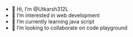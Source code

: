 - 👋 Hi, I’m @Utkarsh312L
- 👀 I’m interested in web development
- 🌱 I’m currently learning java script
- 💞️ I’m looking to collaborate on code  playground 


<!---
Utkarsh312L/Utkarsh312L is a ✨ special ✨ repository because its `README.md` (this file) appears on your GitHub profile.
You can click the Preview link to take a look at your changes.
--->
